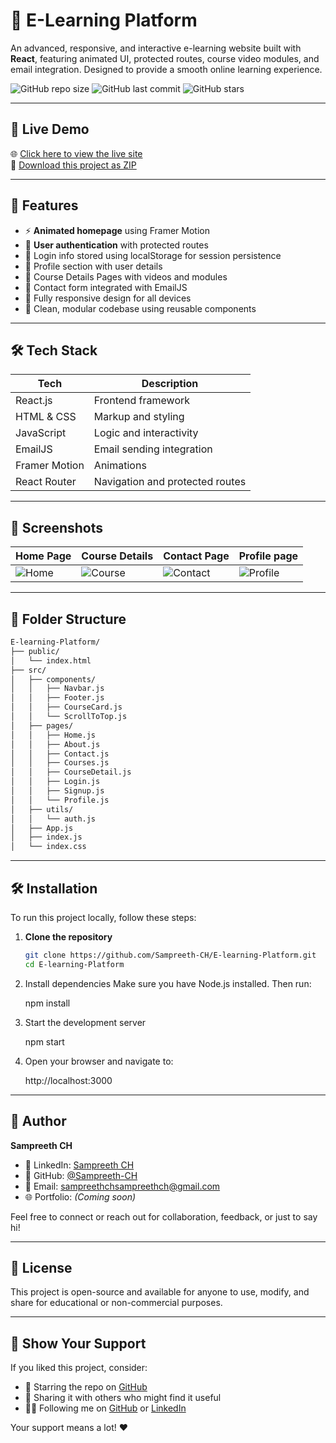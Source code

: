 # 📘 E-Learning Platform

An advanced, responsive, and interactive e-learning website built with **React**, featuring animated UI, protected routes, course video modules, and email integration. Designed to provide a smooth online learning experience.

![GitHub repo size](https://img.shields.io/github/repo-size/Sampreeth-CH/E-learning-Platform)
![GitHub last commit](https://img.shields.io/github/last-commit/Sampreeth-CH/E-learning-Platform)
![GitHub stars](https://img.shields.io/github/stars/Sampreeth-CH/E-learning-Platform?style=social)

---

## 🚀 Live Demo

🌐 [Click here to view the live site](https://sampreeth-ch.github.io/E-learning-Platform/)  
📂 [Download this project as ZIP](https://github.com/Sampreeth-CH/E-learning-Platform/archive/refs/heads/main.zip)

---

## 🧩 Features

- ⚡ **Animated homepage** using Framer Motion
- 🔐 **User authentication** with protected routes
- 💾 Login info stored using localStorage for session persistence
- 👤 Profile section with user details
- 🎥 Course Details Pages with videos and modules
- 📩 Contact form integrated with EmailJS
- 📱 Fully responsive design for all devices
- 🧠 Clean, modular codebase using reusable components

---

## 🛠️ Tech Stack

| Tech          | Description                      |
|---------------|----------------------------------|
| React.js      | Frontend framework               |
| HTML & CSS    | Markup and styling               |
| JavaScript    | Logic and interactivity          |
| EmailJS       | Email sending integration        |
| Framer Motion | Animations                       |
| React Router  | Navigation and protected routes  |

---

## 📸 Screenshots

| Home Page | Course Details | Contact Page | Profile page |
|-----------|----------------|--------------|--------------|
| ![Home]() | ![Course]() | ![Contact]() | ![Profile]() |



---

## 📂 Folder Structure

```bash
E-learning-Platform/
├── public/
│   └── index.html
├── src/
│   ├── components/
│   │   ├── Navbar.js
│   │   ├── Footer.js
│   │   ├── CourseCard.js
│   │   └── ScrollToTop.js
│   ├── pages/
│   │   ├── Home.js
│   │   ├── About.js
│   │   ├── Contact.js
│   │   ├── Courses.js
│   │   ├── CourseDetail.js
│   │   ├── Login.js
│   │   ├── Signup.js
│   │   └── Profile.js
│   ├── utils/
│   │   └── auth.js
│   ├── App.js
│   ├── index.js
│   └── index.css
```
---

## 🛠️ Installation

To run this project locally, follow these steps:

1. **Clone the repository**  
   ```bash
   git clone https://github.com/Sampreeth-CH/E-learning-Platform.git
   cd E-learning-Platform
   ```
2. Install dependencies
   Make sure you have Node.js installed. Then run:
   
   npm install
4. Start the development server
   
   npm start
6. Open your browser and navigate to:
   
   http://localhost:3000
   
---

## 👤 Author

**Sampreeth CH**

- 🔗 LinkedIn: [Sampreeth CH](https://www.linkedin.com/in/sampreeth-ch-098a3a30a)
- 🐙 GitHub: [@Sampreeth-CH](https://github.com/Sampreeth-CH)
- 📧 Email: sampreethchsampreethch@gmail.com
- 🌐 Portfolio: *(Coming soon)*

Feel free to connect or reach out for collaboration, feedback, or just to say hi!

---

## 📄 License

This project is open-source and available for anyone to use, modify, and share for educational or non-commercial purposes.

---

## 🙏 Show Your Support

If you liked this project, consider:

- 🌟 Starring the repo on [GitHub](https://github.com/Sampreeth-CH/E-learning-Platform)
- 🔁 Sharing it with others who might find it useful
- 👨‍💻 Following me on [GitHub](https://github.com/Sampreeth-CH) or [LinkedIn](https://www.linkedin.com/in/sampreeth-ch-098a3a30a)

Your support means a lot! ❤️
